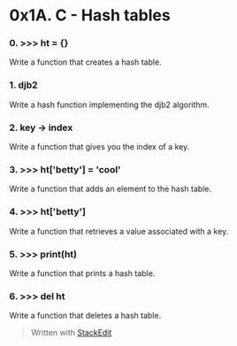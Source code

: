 # 0x1A. C - Hash tables
### 0. >>> ht = {}
Write a function that creates a hash table.
### 1. djb2
Write a hash function implementing the djb2 algorithm.
### 2. key -> index
Write a function that gives you the index of a key.
### 3. >>> ht['betty'] = 'cool'
Write a function that adds an element to the hash table.
### 4. >>> ht['betty']
Write a function that retrieves a value associated with a key.
### 5. >>> print(ht)
Write a function that prints a hash table.
### 6. >>> del ht
Write a function that deletes a hash table.
> Written with [StackEdit](https://stackedit.io/)
